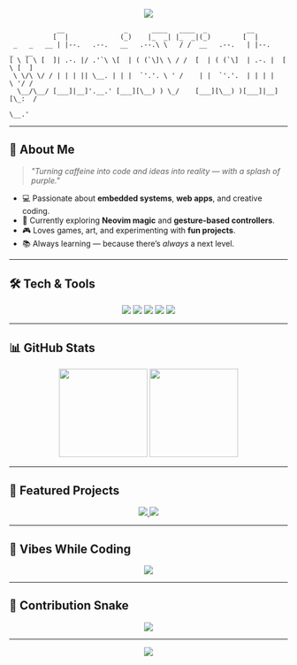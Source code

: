<!-- Purple Neon Pixel-Style GitHub Profile README -->

<!-- Header Banner -->
<p align="center">
  <img src="https://capsule-render.vercel.app/api?type=waving&color=8A2BE2&height=200&section=header&text=Vishwesh%20Bhilare&fontSize=48&fontColor=ffffff&animation=fadeIn&fontAlignY=38&desc=Curious%20Mind%20%7C%20Coder%20%7C%20Creator&descAlignY=60&descAlign=50" />
</p>

<!-- ASCII Art -->
```
            __               _      ____   ____  _          __               
           [  |             (_)    |_  _| |_  _|(_)        [  |              
 _   _   __ | |--.   .--.   __   .--.\ \   / /  __   .--.   | |--.    _   __ 
[ \ [ \ [  ]| .-. |/ .'`\ \[  | ( (`\]\ \ / /  [  | ( (`\]  | .-. |  [ \ [  ]
 \ \/\ \/ / | | | || \__. | | |  `'.'. \ ' /    | |  `'.'.  | | | |   \ '/ / 
  \__/\__/ [___]|__]'.__.' [___][\__) ) \_/    [___][\__) )[___]|__][\_:  /  
                                                                     \__.'
```                                                                    
---

## 👾 About Me
> *"Turning caffeine into code and ideas into reality — with a splash of purple."*

- 💻 Passionate about **embedded systems**, **web apps**, and creative coding.
- 🎯 Currently exploring **Neovim magic** and **gesture-based controllers**.
- 🎮 Loves games, art, and experimenting with **fun projects**.
- 📚 Always learning — because there’s *always* a next level.

---

## 🛠️ Tech & Tools
<p align="center">
  <img src="https://img.shields.io/badge/C++-8A2BE2?style=for-the-badge&logo=cplusplus&logoColor=white" />
  <img src="https://img.shields.io/badge/Python-6A0DAD?style=for-the-badge&logo=python&logoColor=white" />
  <img src="https://img.shields.io/badge/Arduino-8A2BE2?style=for-the-badge&logo=arduino&logoColor=white" />
  <img src="https://img.shields.io/badge/Kotlin-6A0DAD?style=for-the-badge&logo=kotlin&logoColor=white" />
  <img src="https://img.shields.io/badge/Neovim-8A2BE2?style=for-the-badge&logo=neovim&logoColor=white" />
</p>

---

## 📊 GitHub Stats
<p align="center">
  <img src="https://github-readme-stats.vercel.app/api?username=Vishwesh-Bhilare&show_icons=true&theme=midnight-purple&hide_border=true&bg_color=0D1117&title_color=8A2BE2&icon_color=8A2BE2" height="160"/>
  <img src="https://github-readme-streak-stats.herokuapp.com?user=Vishwesh-Bhilare&theme=midnight-purple&hide_border=true&background=0D1117&ring=8A2BE2&fire=8A2BE2&currStreakLabel=8A2BE2" height="160"/>
</p>

---

## 🎯 Featured Projects
<p align="center">
  <a href="https://github.com/Vishwesh-Bhilare/YOUR_PROJECT">
    <img src="https://github-readme-stats.vercel.app/api/pin/?username=Vishwesh-Bhilare&repo=YOUR_PROJECT&theme=midnight-purple&bg_color=0D1117&title_color=8A2BE2&hide_border=true" />
  </a>
  <a href="https://github.com/Vishwesh-Bhilare/YOUR_PROJECT2">
    <img src="https://github-readme-stats.vercel.app/api/pin/?username=Vishwesh-Bhilare&repo=YOUR_PROJECT2&theme=midnight-purple&bg_color=0D1117&title_color=8A2BE2&hide_border=true" />
  </a>
</p>

---

## 🎵 Vibes While Coding
<p align="center">
  <img src="https://spotify-github-profile.vercel.app/api/view?uid=YOUR_SPOTIFY_UID&cover_image=true&theme=novatorem&bar_color=8A2BE2&bar_color_cover=false" />
</p>

---

## 🐍 Contribution Snake
<p align="center">
  <img src="https://raw.githubusercontent.com/Vishwesh-Bhilare/Vishwesh-Bhilare/output/github-contribution-grid-snake.svg" />
</p>

---

<p align="center">
  <img src="https://capsule-render.vercel.app/api?type=waving&color=8A2BE2&height=120&section=footer" />
</p>
